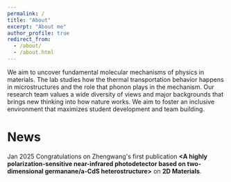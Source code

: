 ```yaml
---
permalink: /
title: "About"
excerpt: "About me"
author_profile: true
redirect_from: 
  - /about/
  - /about.html
---
```






We aim to uncover fundamental molecular mechanisms of physics in materials. The lab studies how the thermal transportation behavior happens in microstructures and the role that phonon plays in the mechanism. Our research team values a wide diversity of views and major backgrounds that brings new thinking into how nature works. We aim to foster an inclusive environment that maximizes student development and team building. 

News
=====
Jan 2025
Congratulations on Zhengwang's first publication **<A highly polarization-sensitive near-infrared photodetector based on two-dimensional germanane/a-CdS heterostructure>** on **2D Materials**.


